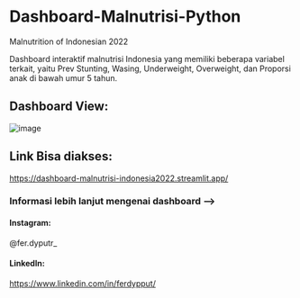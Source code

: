 # Dashboard-Malnutrisi-Python
Malnutrition of Indonesian 2022

Dashboard interaktif malnutrisi Indonesia yang memiliki beberapa variabel terkait, yaitu Prev Stunting, Wasing, Underweight, Overweight, dan Proporsi anak di bawah umur 5 tahun.

## Dashboard View:
![image](https://github.com/FerdyPut/Dashboard-Malnutrisi-Python/assets/96618837/4fca5c99-9055-4bcc-b246-a4a5735a62f8)

## Link Bisa diakses:
https://dashboard-malnutrisi-indonesia2022.streamlit.app/


### Informasi lebih lanjut mengenai dashboard -->
#### Instagram:
@fer.dyputr_
#### Linkedln:
https://www.linkedin.com/in/ferdypput/
